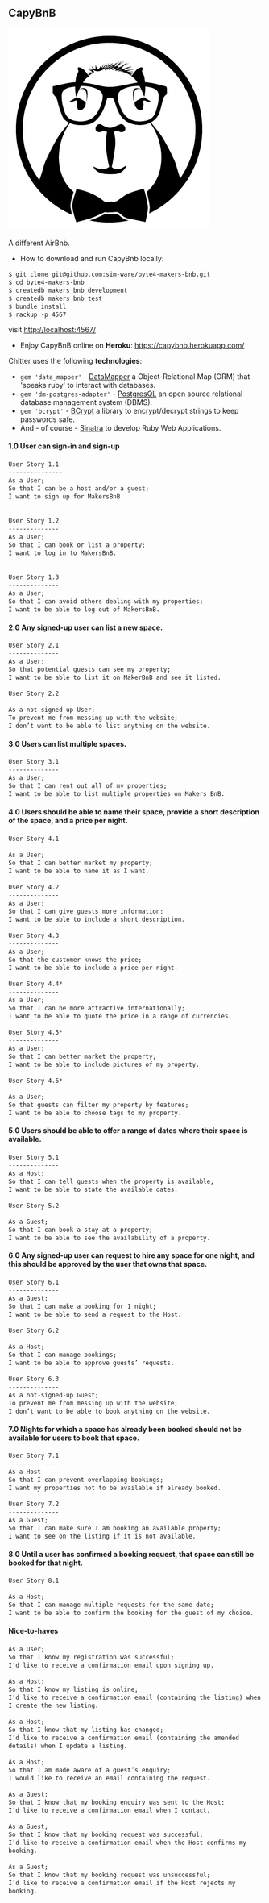 ## CapyBnB

![CapyBnB Logo](./images/CapyBnb_logo.png)

A different AirBnb.

* How to download and run CapyBnb locally:

```
$ git clone git@github.com:sim-ware/byte4-makers-bnb.git
$ cd byte4-makers-bnb
$ createdb makers_bnb_development
$ createdb makers_bnb_test
$ bundle install
$ rackup -p 4567
```
visit <http://localhost:4567/>

* Enjoy CapyBnB online on  **Heroku**: https://capybnb.herokuapp.com/

Chitter uses the following **technologies**:
* `gem 'data_mapper'` - [DataMapper](http://datamapper.org/) a Object-Relational Map (ORM) that 'speaks ruby' to interact with databases.
* `gem 'dm-postgres-adapter'` - [PostgresQL](https://www.postgresql.org/) an open source relational database management system (DBMS).
* `gem 'bcrypt'` - [BCrypt](https://github.com/codahale/bcrypt-ruby) a library to encrypt/decrypt strings to keep passwords safe.
* And - of course - [Sinatra](http://www.sinatrarb.com/) to develop Ruby Web Applications.

#### 1.0 User can sign-in and sign-up
```
User Story 1.1
---------------
As a User;
So that I can be a host and/or a guest;
I want to sign up for MakersBnB.


User Story 1.2
--------------
As a User;
So that I can book or list a property;
I want to log in to MakersBnB.


User Story 1.3
--------------
As a User;
So that I can avoid others dealing with my properties;
I want to be able to log out of MakersBnB.
```

#### 2.0 Any signed-up user can list a new space.
```
User Story 2.1
--------------
As a User;
So that potential guests can see my property;
I want to be able to list it on MakerBnB and see it listed.

User Story 2.2
--------------
As a not-signed-up User;
To prevent me from messing up with the website;
I don’t want to be able to list anything on the website.
```

#### 3.0 Users can list multiple spaces.
```
User Story 3.1
--------------
As a User;
So that I can rent out all of my properties;
I want to be able to list multiple properties on Makers BnB.
```

#### 4.0 Users should be able to name their space, provide a short description of the space, and a price per night.
```
User Story 4.1
--------------
As a User;
So that I can better market my property;
I want to be able to name it as I want.

User Story 4.2
--------------
As a User;
So that I can give guests more information;
I want to be able to include a short description.

User Story 4.3
--------------
As a User;
So that the customer knows the price;
I want to be able to include a price per night.

User Story 4.4*
--------------
As a User;
So that I can be more attractive internationally;
I want to be able to quote the price in a range of currencies.

User Story 4.5*
--------------
As a User;
So that I can better market the property;
I want to be able to include pictures of my property.

User Story 4.6*
--------------
As a User;
So that guests can filter my property by features;
I want to be able to choose tags to my property.
```

#### 5.0 Users should be able to offer a range of dates where their space is available.
```
User Story 5.1
--------------
As a Host;
So that I can tell guests when the property is available;
I want to be able to state the available dates.

User Story 5.2
--------------
As a Guest;
So that I can book a stay at a property;
I want to be able to see the availability of a property.
```

#### 6.0 Any signed-up user can request to hire any space for one night, and this should be approved by the user that owns that space.
```
User Story 6.1
--------------
As a Guest;
So that I can make a booking for 1 night;
I want to be able to send a request to the Host.

User Story 6.2
--------------
As a Host;
So that I can manage bookings;
I want to be able to approve guests’ requests.

User Story 6.3
--------------
As a not-signed-up Guest;
To prevent me from messing up with the website;
I don’t want to be able to book anything on the website.
```

#### 7.0 Nights for which a space has already been booked should not be available for users to book that space.
```
User Story 7.1
--------------
As a Host
So that I can prevent overlapping bookings;
I want my properties not to be available if already booked.

User Story 7.2
--------------
As a Guest;
So that I can make sure I am booking an available property;
I want to see on the listing if it is not available.
```

#### 8.0 Until a user has confirmed a booking request, that space can still be booked for that night.
```
User Story 8.1
--------------
As a Host;
So that I can manage multiple requests for the same date;
I want to be able to confirm the booking for the guest of my choice.
```

#### Nice-to-haves
```
As a User;
So that I know my registration was successful;
I’d like to receive a confirmation email upon signing up.

As a Host;
So that I know my listing is online;
I’d like to receive a confirmation email (containing the listing) when I create the new listing.

As a Host;
So that I know that my listing has changed;
I’d like to receive a confirmation email (containing the amended details) when I update a listing.

As a Host;
So that I am made aware of a guest’s enquiry;
I would like to receive an email containing the request.

As a Guest;
So that I know that my booking enquiry was sent to the Host;
I’d like to receive a confirmation email when I contact.

As a Guest;
So that I know that my booking request was successful;
I’d like to receive a confirmation email when the Host confirms my booking.

As a Guest;
So that I know that my booking request was unsuccessful;
I’d like to receive a confirmation email if the Host rejects my booking.
```
